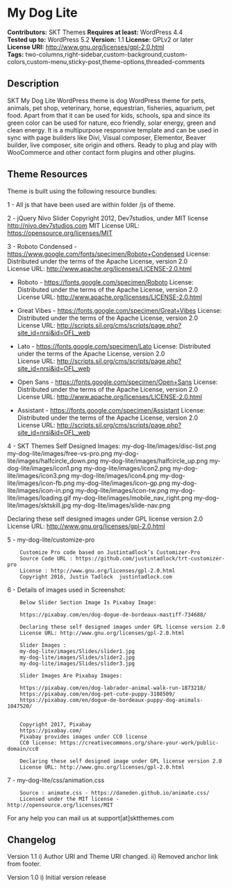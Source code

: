 # My Dog Lite

**Contributors:** SKT Themes
**Requires at least:** WordPress 4.4  
**Tested up to:** WordPress 5.2
**Version:** 1.1
**License:** GPLv2 or later  
**License URI:** http://www.gnu.org/licenses/gpl-2.0.html  
**Tags:** two-columns,right-sidebar,custom-background,custom-colors,custom-menu,sticky-post,theme-options,threaded-comments

## Description

SKT My Dog Lite WordPress theme is dog WordPress theme for pets, animals, pet shop, veterinary, horse, equestrian, fisheries, aquarium, pet food. Apart from that it can be used for kids, schools, spa and since its green color can be used for nature, eco friendly, solar energy, green and clean energy. It is a multipurpose responsive template and can be used in sync with page builders like Divi, Visual composer, Elementor, Beaver builder, live composer, site origin and others. Ready to plug and play with WooCommerce and other contact form plugins and other plugins.
 
## Theme Resources

Theme is built using the following resource bundles:

1 - All js that have been used are within folder /js of theme.

2 -     jQuery Nivo Slider
	Copyright 2012, Dev7studios, under MIT license
	http://nivo.dev7studios.com
MIT License URL: https://opensource.org/licenses/MIT

3 - Roboto Condensed - https://www.google.com/fonts/specimen/Roboto+Condensed
	License: Distributed under the terms of the Apache License, version 2.0				
	License URL: http://www.apache.org/licenses/LICENSE-2.0.html
	
  - Roboto - https://fonts.google.com/specimen/Roboto
	License: Distributed under the terms of the Apache License, version 2.0				
	License URL: http://www.apache.org/licenses/LICENSE-2.0.html	
	
  - Great Vibes - https://fonts.google.com/specimen/Great+Vibes
	License: Distributed under the terms of the Apache License, version 2.0				
	License URL: http://scripts.sil.org/cms/scripts/page.php?site_id=nrsi&id=OFL_web	
	
  - Lato - https://fonts.google.com/specimen/Lato
	License: Distributed under the terms of the Apache License, version 2.0				
	License URL: http://scripts.sil.org/cms/scripts/page.php?site_id=nrsi&id=OFL_web
	
  - Open Sans - https://fonts.google.com/specimen/Open+Sans
	License: Distributed under the terms of the Apache License, version 2.0				
	License URL: http://www.apache.org/licenses/LICENSE-2.0.html
	
  - Assistant - https://fonts.google.com/specimen/Assistant
	License: Distributed under the terms of the Apache License, version 2.0				
	License URL: http://scripts.sil.org/cms/scripts/page.php?site_id=nrsi&id=OFL_web	
	
		
4 - SKT Themes Self Designed Images:
	my-dog-lite/images/disc-list.png
	my-dog-lite/images/free-vs-pro.png
	my-dog-lite/images/halfcircle_down.png
	my-dog-lite/images/halfcircle_up.png
	my-dog-lite/images/icon1.png
	my-dog-lite/images/icon2.png
	my-dog-lite/images/icon3.png
	my-dog-lite/images/icon4.png
	my-dog-lite/images/icon-fb.png
	my-dog-lite/images/icon-gp.png
	my-dog-lite/images/icon-in.png
	my-dog-lite/images/icon-tw.png
	my-dog-lite/images/loading.gif
	my-dog-lite/images/mobile_nav_right.png
	my-dog-lite/images/sktskill.jpg
	my-dog-lite/images/slide-nav.png
	
		
Declaring these self designed images under GPL license version 2.0
License URL: http://www.gnu.org/licenses/gpl-2.0.html
		
5 -     my-dog-lite/customize-pro	

		Customize Pro code based on Justintadlock’s Customizer-Pro 
		Source Code URL : https://github.com/justintadlock/trt-customizer-pro			
		License : http://www.gnu.org/licenses/gpl-2.0.html
		Copyright 2016, Justin Tadlock	justintadlock.com
		
6 -     Details of images used in Screenshot:
		
		Below Slider Section Image Is Pixabay Image:
		
		https://pixabay.com/en/dog-dogue-de-bordeaux-mastiff-734688/
		
		Declaring these self designed images under GPL license version 2.0
		License URL: http://www.gnu.org/licenses/gpl-2.0.html
		
		Slider Images : 
		my-dog-lite/images/Slides/slider1.jpg
		my-dog-lite/images/Slides/slider2.jpg
		my-dog-lite/images/Slides/slider3.jpg
        
        Slider Images Are Pixabay Images:  
		
		https://pixabay.com/en/dog-labrador-animal-walk-run-1873218/
		https://pixabay.com/en/dog-pet-cute-puppy-3108509/
		https://pixabay.com/en/dogue-de-bordeaux-puppy-dog-animals-1047520/
		
		
		Copyright 2017, Pixabay
		https://pixabay.com/ 
		Pixabay provides images under CC0 license
 		CC0 license: https://creativecommons.org/share-your-work/public-domain/cc0
			
		Declaring these self designed image under GPL license version 2.0
		License URL: http://www.gnu.org/licenses/gpl-2.0.html
        
7 -     my-dog-lite/css/animation.css 

		Source : animate.css - https://daneden.github.io/animate.css/
		Licensed under the MIT license - http://opensource.org/licenses/MIT
        
For any help you can mail us at support[at]sktthemes.com

## Changelog
Version 1.1
i)   Author URI and Theme URI changed.
ii)  Removed anchor link from footer.

Version 1.0
i)   Initial version release